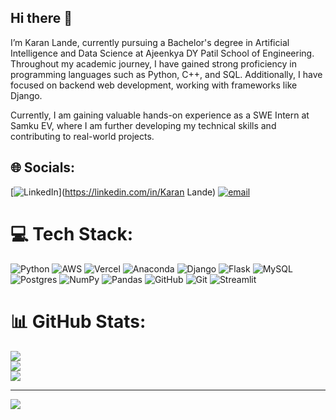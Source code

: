 ## Hi there 👋

I’m Karan Lande, currently pursuing a Bachelor's degree in Artificial Intelligence and Data Science at Ajeenkya DY Patil School of Engineering. Throughout my academic journey, I have gained strong proficiency in programming languages such as Python, C++, and SQL. Additionally, I have focused on backend web development, working with frameworks like Django.

Currently, I am gaining valuable hands-on experience as a SWE Intern at Samku EV, where I am further developing my technical skills and contributing to real-world projects.

## 🌐 Socials:
[![LinkedIn](https://img.shields.io/badge/LinkedIn-%230077B5.svg?logo=linkedin&logoColor=white)](https://linkedin.com/in/Karan Lande) [![email](https://img.shields.io/badge/Email-D14836?logo=gmail&logoColor=white)](mailto:karanlande2004@gmail.com) 

# 💻 Tech Stack:
![Python](https://img.shields.io/badge/python-3670A0?style=for-the-badge&logo=python&logoColor=ffdd54) ![AWS](https://img.shields.io/badge/AWS-%23FF9900.svg?style=for-the-badge&logo=amazon-aws&logoColor=white) ![Vercel](https://img.shields.io/badge/vercel-%23000000.svg?style=for-the-badge&logo=vercel&logoColor=white) ![Anaconda](https://img.shields.io/badge/Anaconda-%2344A833.svg?style=for-the-badge&logo=anaconda&logoColor=white) ![Django](https://img.shields.io/badge/django-%23092E20.svg?style=for-the-badge&logo=django&logoColor=white) ![Flask](https://img.shields.io/badge/flask-%23000.svg?style=for-the-badge&logo=flask&logoColor=white) ![MySQL](https://img.shields.io/badge/mysql-4479A1.svg?style=for-the-badge&logo=mysql&logoColor=white) ![Postgres](https://img.shields.io/badge/postgres-%23316192.svg?style=for-the-badge&logo=postgresql&logoColor=white) ![NumPy](https://img.shields.io/badge/numpy-%23013243.svg?style=for-the-badge&logo=numpy&logoColor=white) ![Pandas](https://img.shields.io/badge/pandas-%23150458.svg?style=for-the-badge&logo=pandas&logoColor=white) ![GitHub](https://img.shields.io/badge/github-%23121011.svg?style=for-the-badge&logo=github&logoColor=white) ![Git](https://img.shields.io/badge/git-%23F05033.svg?style=for-the-badge&logo=git&logoColor=white) ![Streamlit](https://img.shields.io/badge/Streamlit-%23FE4B4B.svg?style=for-the-badge&logo=streamlit&logoColor=white)
# 📊 GitHub Stats:
![](https://github-readme-stats.vercel.app/api?username=next-in-cmd&theme=dark&hide_border=false&include_all_commits=true&count_private=true)<br/>
![](https://nirzak-streak-stats.vercel.app/?user=next-in-cmd&theme=dark&hide_border=false)<br/>
![](https://github-readme-stats.vercel.app/api/top-langs/?username=next-in-cmd&theme=dark&hide_border=false&include_all_commits=true&count_private=true&layout=compact)

---
[![](https://visitcount.itsvg.in/api?id=next-in-cmd&icon=0&color=0)](https://visitcount.itsvg.in)

<!-- Proudly created with GPRM ( https://gprm.itsvg.in ) -->
<!--
**next-in-cmd/next-in-cmd** is a ✨ _special_ ✨ repository because its `README.md` (this file) appears on your GitHub profile.

Here are some ideas to get you started:

- 🔭 I’m currently working on ...
- 🌱 I’m currently learning ...
- 👯 I’m looking to collaborate on ...
- 🤔 I’m looking for help with ...
- 💬 Ask me about ...
- 📫 How to reach me: ...
- 😄 Pronouns: ...
- ⚡ Fun fact: ...
-->
